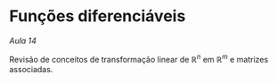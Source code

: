 # Funções diferenciáveis

*Aula 14*

Revisão de conceitos de transformação linear de $\mathbb{R}^n$ em $\mathbb{R}^m$ e matrizes associadas.

